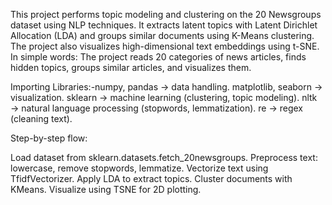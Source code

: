 This project performs topic modeling and clustering on the 20 Newsgroups dataset using NLP techniques. It extracts latent topics with Latent Dirichlet Allocation (LDA) and groups similar documents using K-Means clustering. The project also visualizes high-dimensional text embeddings using t-SNE.
In simple words: The project reads 20 categories of news articles, finds hidden topics, groups similar articles, and visualizes them.

Importing Libraries:-numpy, pandas → data handling.
  matplotlib, seaborn → visualization.
  sklearn → machine learning (clustering, topic modeling).
  nltk → natural language processing (stopwords, lemmatization).
  re → regex (cleaning text).



Step-by-step flow:

Load dataset from sklearn.datasets.fetch_20newsgroups.
Preprocess text: lowercase, remove stopwords, lemmatize.
Vectorize text using TfidfVectorizer.
Apply LDA to extract topics.
Cluster documents with KMeans.
Visualize using TSNE for 2D plotting.
